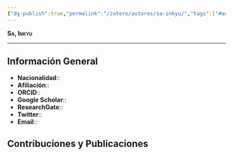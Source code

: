 ```yaml
---
{"dg-publish":true,"permalink":"/zotero/autores/sa-inkyu/","tags":["#autor","#researcher"]}
---
```



<span style="font-variant:small-caps; font-weight: bold;"> Sa, Inkyu </span>

---


## Información General

- **Nacionalidad**:: 
- **Afiliación**:: 
- **ORCID**:: 
- **Google Scholar**:: 
- **ResearchGate**:: 
- **Twitter**:: 
- **Email**::
  
## Contribuciones y Publicaciones






